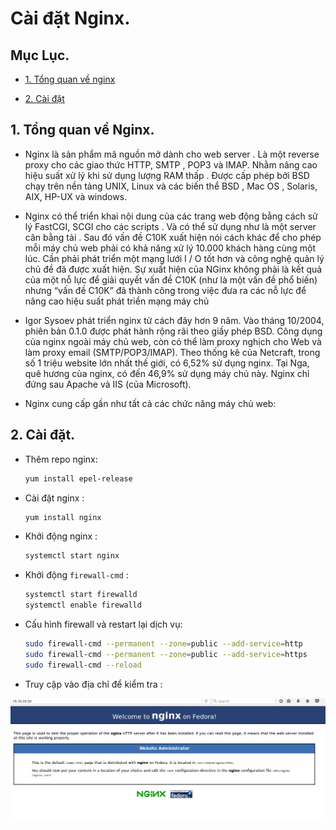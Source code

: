 # Cài đặt Nginx.

## Mục Lục.

- [1. Tổng quan về nginx](#1)

- [2. Cài đặt](#2)


<a name="1"></a>
## 1. Tổng quan về Nginx.

- Nginx là sản phẩm mã nguồn mở dành cho web server . Là một reverse proxy cho các giao thức HTTP, SMTP , POP3 và IMAP. Nhằm nâng cao hiệu suất xử lý khi sử dụng lượng RAM thấp . Được cấp phép bởi BSD chạy trên nền tảng UNIX, Linux và các biến thể BSD , Mac OS , Solaris, AIX, HP-UX và windows.

- Nginx có thể triển khai nội dung của các trang web động bằng cách sử lý FastCGI, SCGI  cho các scripts . Và có thể sử dụng như là một server cân bằng tải . Sau đó vấn đề C10K xuất hiện  nói cách khác để cho phép mỗi máy chủ web phải có khả năng xử lý 10.000 khách hàng cùng một lúc.  Cần phải phát triển một mạng lưới  I / O tốt hơn và công nghệ quản lý chủ đề đã được xuất hiện. Sự xuất hiện của NGinx không phải là kết quả của một nỗ lực để giải quyết vấn đề C10K (như là một vấn đề phổ biến) nhưng “vấn đề C10K” đã thành công trong việc đưa ra các  nỗ lực để nâng cao hiệu suất phát triển mạng máy chủ

- Igor Sysoev phát triển nginx từ cách đây hơn 9 năm. Vào tháng 10/2004, phiên bản 0.1.0 được phát hành rộng rãi theo giấy phép BSD. Công dụng của nginx ngoài máy chủ web, còn có thể làm proxy nghịch cho Web và làm proxy email (SMTP/POP3/IMAP). Theo thống kê của Netcraft, trong số 1 triệu website lớn nhất thế giới, có 6,52% sử dụng nginx. Tại Nga, quê hương của nginx, có đến 46,9% sử dụng máy chủ này. Nginx chỉ đứng sau Apache và IIS (của Microsoft).

- Nginx cung cấp gần như tất cả các chức năng máy chủ web:
<a name="2"></a>
## 2. Cài đặt.

- Thêm repo nginx:

    ```sh
    yum install epel-release
    ```

- Cài đặt nginx :

  ```sh
  yum install nginx

  ```

- Khởi động nginx :

  ```sh
  systemctl start nginx
  ```

- Khởi động `firewall-cmd` :

  ```sh
  systemctl start firewalld
  systemctl enable firewalld
  ```

- Cấu hình firewall  và restart lại dịch vụ:

  ```sh
  sudo firewall-cmd --permanent --zone=public --add-service=http 
  sudo firewall-cmd --permanent --zone=public --add-service=https
  sudo firewall-cmd --reload

  ```

- Truy cập vào địa chỉ để kiểm tra :

![centos_install](/images/centos_install.png)
